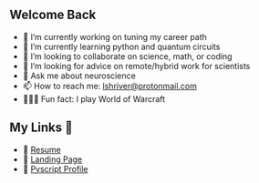 ## Welcome Back

- 🧭 I’m currently working on tuning my career path
- 🐍 I’m currently learning python and quantum circuits
- 💬 I’m looking to collaborate on science, math, or coding
- 🔰 I’m looking for advice on remote/hybrid work for scientists
- 🧠 Ask me about neuroscience
- 📫 How to reach me: lshriver@protonmail.com
- 🧝🏻‍♀️ Fun fact: I play World of Warcraft

## My Links 🔗
- 📄 [Resume](https://lshriver.github.io/myCV/)
- 🌲 [Landing Page](https://lshriver.github.io/landing-page/)
- 🐍 [Pyscript Profile](https://pyscript.com/@eigenscribe)
